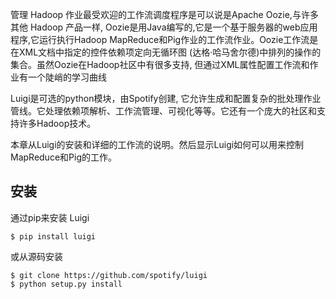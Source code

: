 管理 Hadoop 作业最受欢迎的工作流调度程序是可以说是Apache Oozie,与许多其他 Hadoop 产品一样, Oozie是用Java编写的,它是一个基于服务器的web应用程序,它运行执行Hadoop MapReduce和Pig作业的工作流作业。Oozie工作流是在XML文档中指定的控件依赖项定向无循环图 (达格·哈马舍尔德)中排列的操作的集合。虽然Oozie在Hadoop社区中有很多支持, 但通过XML属性配置工作流和作业有一个陡峭的学习曲线

Luigi是可选的python模块，由Spotify创建, 它允许生成和配置复杂的批处理作业管线。它处理依赖项解析、工作流管理、可视化等等。它还有一个庞大的社区和支持许多Hadoop技术。

本章从Luigi的安装和详细的工作流的说明。然后显示Luigi如何可以用来控制MapReduce和Pig的工作。

<h2>安装</h2>

通过pip来安装 Luigi

```
$ pip install luigi
```

或从源码安装

```
$ git clone https://github.com/spotify/luigi
$ python setup.py install
```